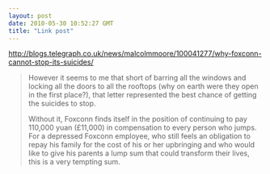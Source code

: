 ```yaml
---
layout: post
date: 2010-05-30 10:52:27 GMT
title: "Link post"
---
```

<http://blogs.telegraph.co.uk/news/malcolmmoore/100041277/why-foxconn-cannot-stop-its-suicides/>

> However it seems to me that short of barring all the windows and locking all the doors to all the rooftops (why on earth were they open in the first place?), that letter represented the best chance of getting the suicides to stop.
>
> Without it, Foxconn finds itself in the position of continuing to pay 110,000 yuan (£11,000) in compensation to every person who jumps. For a depressed Foxconn employee, who  still feels an obligation to repay his family for the cost of his or her upbringing and who would like to give his parents a lump sum that could transform their lives, this is a very tempting sum.